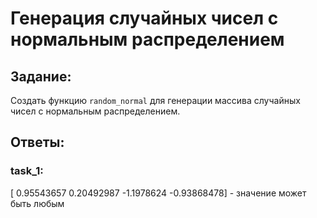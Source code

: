 # Генерация случайных чисел с нормальным распределением

## Задание:
Создать функцию `random_normal` для генерации массива случайных чисел с нормальным распределением.


## Ответы:
### task_1:
[ 0.95543657  0.20492987 -1.1978624  -0.93868478] - значение может быть любым


